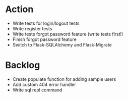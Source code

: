 Action
=======================
* Write tests for login/logout tests
* Write register tests
* Write tests forgot password feature (write tests first!)
* Finish forgot password feature
* Switch to Flask-SQLAlchemy and Flask-Migrate

Backlog
=======================
* Create populate function for adding sample users
* Add custom 404 error handler
* Write sql repl command

